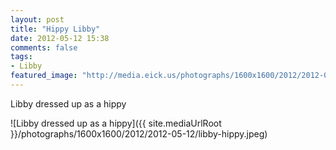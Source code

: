 ```yaml
---
layout: post
title: "Hippy Libby"
date: 2012-05-12 15:38
comments: false
tags: 
- Libby
featured_image: "http://media.eick.us/photographs/1600x1600/2012/2012-05-12/libby-hippy.jpeg"
---
```

Libby dressed up as a hippy



![Libby dressed up as a hippy]({{ site.mediaUrlRoot }}/photographs/1600x1600/2012/2012-05-12/libby-hippy.jpeg)

